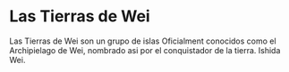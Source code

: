 # Las Tierras de Wei

Las Tierras de Wei son un grupo de islas Oficialment conocidos como el Archipielago de Wei, nombrado asi por el conquistador de la tierra. Ishida Wei.